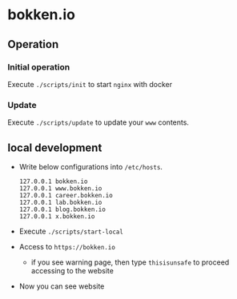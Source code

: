 # bokken.io

## Operation

### Initial operation

Execute `./scripts/init` to start `nginx` with docker

### Update

Execute `./scripts/update` to update your `www` contents.

## local development

- Write below configurations into `/etc/hosts`.

  ```text
  127.0.0.1 bokken.io
  127.0.0.1 www.bokken.io
  127.0.0.1 career.bokken.io
  127.0.0.1 lab.bokken.io
  127.0.0.1 blog.bokken.io
  127.0.0.1 x.bokken.io
  ```

- Execute `./scripts/start-local`
- Access to `https://bokken.io`
  - if you see warning page, then type `thisisunsafe` to proceed accessing to the website
- Now you can see website
